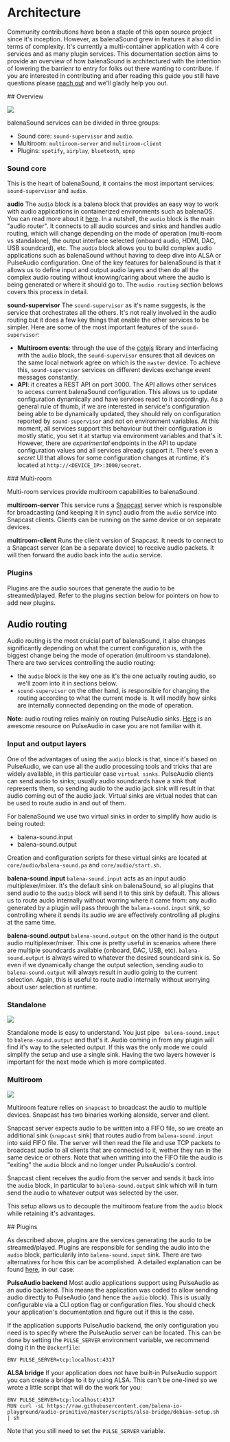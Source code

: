 # Architecture

 Community contributions have been a staple of this open source project since it's inception. However, as balenaSound grew in features it also did in terms of complexity. It's currently a multi-container application with 4 core services and as many plugin services. This documentation section aims to provide an overview of how balenaSound is architectured with the intention of lowering the barrienr to entry for folks out there wanting to contribute. If you are interested in contributing and after reading this guide you still have questions please [reach out](docs/support#contact-us) and we'll gladly help you out.


## Overview

![](https://raw.githubusercontent.com/balenalabs/balena-sound/master/docs/images/arch-overview.png)

balenaSound services can be divided in three groups:
- Sound core: `sound-supervisor` and `audio`. 
- Multiroom: `multiroom-server` and `multiroom-client`
- Plugins: `spotify`, `airplay`, `bluetooth`, `upnp`


### Sound core

This is the heart of balenaSound, it contains the most important services: `sound-supervisor` and `audio`. 

**audio**
The `audio` block is a balena block that provides an easy way to work with audio applications in containerized environments such as balenaOS. You can read more about it [here](https://github.com/balenablocks/audio). In a nutshell, the `audio` block is the main "audio router". It connects to all audio sources and sinks and handles audio routing, which will change depending on the mode of operation (multi-room vs standalone), the output interface selected (onboard audio, HDMI, DAC, USB soundcard), etc. The `audio` block allows you to build complex audio applications such as balenaSound without having to deep dive into ALSA or PulseAudio configuration. One of the key features for balenaSound is that it allows us to define input and output audio layers and then do all the complex audio routing without knowing/caring about where the audio is being generated or where it should go to. The `audio routing` section belows covers this process in detail.


**sound-supervisor**
The `sound-supervisor` as it's name suggests, is the service that orchestrates all the others. It's not really involved in the audio routing but it does a few key things that enable the other services to be simpler. Here are some of the most important features of the `sound-supervisor`:
- **Multiroom events**: through the use of the [cotejs](https://github.com/dashersw/cote) library and interfacing with the `audio` block, the `sound-supervisor` ensures that all devices on the same local network agree on which is the `master` device. To achieve this, `sound-supervisor` services on different devices exchange event messages constantly.
- **API**: it creates a REST API on port 3000. The API allows other services to access current balenaSound configuration. This allows us to update configuration dynamically and have services react to it accordingly. As a general rule of thumb, if we are interested in service's configuration being able to be dynamically updated, they should rely on configuration reported by `sound-supervisor` and not on environment variables. At this moment, all services support this behaviour but their configuration is mostly static, you set it at startup via environment variables and that's it. However, there are *experimental* endpoints in the API to update configuration values and all services already support it. There's even a *secret* UI that allows for some configuration changes at runtime, it's located at `http://<DEVICE_IP>:3000/secret`.

### Multi-room

Multi-room services provide multiroom capabilities to balenaSound.

**multiroom-server**
This service runs a [Snapcast](https://github.com/badaix/snapcast) server which is responsible for broadcasting (and keeping it in sync) audio from the `audio` service into Snapcast clients. Clients can be running on the same device or on separate devices.

**multiroom-client**
Runs the client version of Snapcast. It needs to connect to a Snapcast server (can be a separate device) to receive audio packets. It will then forward the audio back into the `audio` service.

### Plugins

Plugins are the audio sources that generate the audio to be streamed/played. Refer to the plugins section below for pointers on how to add new plugins.

## Audio routing

Audio routing is the most cruicial part of balenaSound, it also changes significantly depending on what the current configuration is, with the biggest change being the mode of operation (multiroom vs standalone). There are two services controlling the audio routing:
- the `audio` block is the key one as it's the one actually routing audio, so we'll zoom into it in sections below.
- `sound-supervisor` on the other hand, is responsible for changing the routing according to what the current mode is. It will modify how sinks are internally connected depending on the mode of operation.

**Note**: audio routing relies mainly on routing PulseAudio sinks. [Here](https://gavv.github.io/articles/pulseaudio-under-the-hood/) is an awesome resource on PulseAudio in case you are not familiar with it.

### Input and output layers

One of the advantages of using the `audio` block is that, since it's based on PulseAudio, we can use all the audio processing tools and tricks that are widely available, in this particular case `virtual sinks`. PulseAudio clients can send audio to sinks; usually audio soundcards have a sink that represents them, so sending audio to the audio jack sink will result in that audio coming out of the audio jack. Virtual sinks are virtual nodes that can be used to route audio in and out of them. 

For balenaSound we use two virtual sinks in order to simplify how audio is being routed:
- balena-sound.input
- balena-sound.output

Creation and configuration scripts for these virtual sinks are located at `core/audio/balena-sound.pa` and `core/audio/start.sh`.

**balena-sound.input**
`balena-sound.input` acts as an input audio multiplexer/mixer. It's the default sink on balenaSound, so all plugins that send audio to the `audio` block will send it to this sink by default. This allows us to route audio internally without worring where it came from: any audio generated by a plugin will pass through the `balena-sound.input` sink, so controlling where it sends its audio we are effectively controlling all plugins at the same time. 

**balena-sound.output**
`balena-sound.output` on the other hand is the output audio multiplexer/mixer. This one is pretty useful in scenarios where there are multiple soundcards available (onboard, DAC, USB, etc). `balena-sound.output` is always wired to whatever the desired soundcard sink is. So even if we dynamically change the output selection, sending audio to `balena-sound.output` will always result in audio going to the current selection. Again, this is useful to route audio internally without worrying about user selection at runtime.

### Standalone
![](https://raw.githubusercontent.com/balenalabs/balena-sound/master/docs/images/arch-standalone.png)

Standalone mode is easy to understand. You just pipe ` balena-sound.input` to `balena-sound.output` and that's it. Audio coming in from any plugin will find it's way to the selected output. If this was the only mode we could simplify the setup and use a single sink. Having the two layers however is important for the next mode which is more complicated.


### Multiroom
![](https://raw.githubusercontent.com/balenalabs/balena-sound/master/docs/images/arch-multiroom.png)

Multiroom feature relies on `snapcast` to broadcast the audio to multiple devices. Snapcast has two binaries working alonside, server and client.

Snapcast server expects audio to be written into a FIFO file, so we create an additional sink (`snapcast` sink) that routes audio from `balena-sound.input` into said FIFO file. The server will then read the file and use TCP packets to broadcast audio to all clients that are connected to it, wether they run in the same device or others. Note that when writting into the FIFO file the audio is "exiting" the `audio` block and no longer under PulseAudio's control.

Snapcast client receives the audio from the server and sends it back into the `audio` block, in particular to `balena-sound.output` sink which will in turn send the audio to whatever output was selected by the user.

This setup allows us to decouple the multiroom feature from the `audio` block while retaining it's advantages.


## Plugins

As described above, plugins are the services generating the audio to be streamed/played. Plugins are responsible for sending the audio into the `audio` block, particularily into `balena-sound.input` sink. There are two alternatives for how this can be acomplished. A detailed explanation can be found [here](https://github.com/balenablocks/audio#usage), in our case:

**PulseAudio backend**
Most audio applications support using PulseAudio as an audio backend. This means the application was coded to allow sending audio directly to PulseAudio (and hence the `audio` block). This is usually configurable via a CLI option flag or configuration files. You should check your application's documentation and figure out if this is the case.

If the application supports PulseAudio backend, the only configuration you need is to specify where the PulseAudio server can be located. This can be done by setting the `PULSE_SERVER` environment variable, we recommend doing it in the `Dockerfile`:

```
ENV PULSE_SERVER=tcp:localhost:4317
```

**ALSA bridge**
If your application does not have built-in PulseAudio support you can create a bridge to it by using ALSA. This can't be one-lined so we wrote a little script that will do the work for you:

```
ENV PULSE_SERVER=tcp:localhost:4317
RUN curl -sL https://raw.githubusercontent.com/balena-io-playground/audio-primitive/master/scripts/alsa-bridge/debian-setup.sh | sh
```

Note that you still need to set the `PULSE_SERVER` variable.